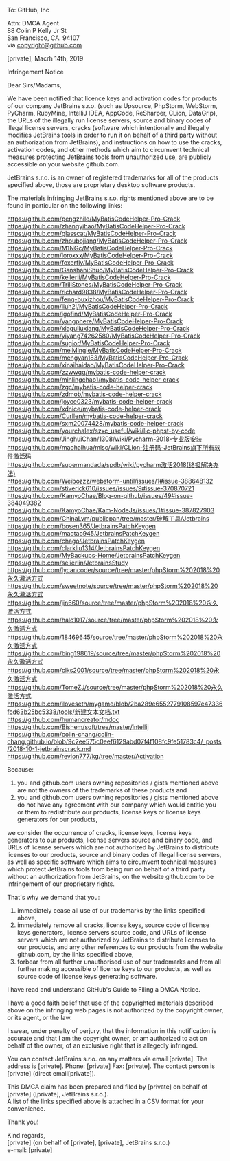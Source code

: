 To: GitHub, Inc  

Attn: DMCA Agent   
88 Colin P Kelly Jr St   
San Francisco, CA. 94107   
via copyright@github.com  

[private], Macrh 14th, 2019  

Infringement Notice  

Dear Sirs/Madams,  

We have been notified that licence keys and activation codes for products of our company JetBrains 
s.r.o. (such as 
Upsource, PhpStorm, WebStorm, PyCharm, RubyMine, IntelliJ IDEA, AppCode, ReSharper, CLion, 
DataGrip), the URLs of the illegally run license servers, 
source and binary codes of illegal license servers, cracks (software which intentionally and 
illegally modifies JetBrains tools in order to run it on behalf of a third party without an 
authorization from JetBrains), and instructions on how to use the cracks, activation codes, and 
other methods which aim to circumvent technical measures protecting JetBrains tools from 
unauthorized use, are publicly accessible on your website github.com.  

JetBrains s.r.o. is an owner of registered trademarks for all of the products specified above, those 
are proprietary desktop software products.  

The materials infringing JetBrains s.r.o. rights mentioned above are to be found in particular on 
the following links:  

https://github.com/pengzhile/MyBatisCodeHelper-Pro-Crack   
https://github.com/zhangyihao/MyBatisCodeHelper-Pro-Crack   
https://github.com/glasscat/MyBatisCodeHelper-Pro-Crack   
https://github.com/zhoubojiang/MyBatisCodeHelper-Pro-Crack   
https://github.com/M1NGc/MyBatisCodeHelper-Pro-Crack   
https://github.com/loroxxx/MyBatisCodeHelper-Pro-Crack   
https://github.com/foxerfly/MyBatisCodeHelper-Pro-Crack   
https://github.com/GanshaniShuo/MyBatisCodeHelper-Pro-Crack   
https://github.com/kellerli/MyBatisCodeHelper-Pro-Crack   
https://github.com/TrillStones/MyBatisCodeHelper-Pro-Crack   
https://github.com/richard9838/MyBatisCodeHelper-Pro-Crack   
https://github.com/feng-buxizhou/MyBatisCodeHelper-Pro-Crack   
https://github.com/liuh2j/MyBatisCodeHelper-Pro-Crack   
https://github.com/igofind/MyBatisCodeHelper-Pro-Crack   
https://github.com/yangphere/MyBatisCodeHelper-Pro-Crack   
https://github.com/xiaguliuxiang/MyBatisCodeHelper-Pro-Crack   
https://github.com/yiyang74262580/MyBatisCodeHelper-Pro-Crack   
https://github.com/sugior/MyBatisCodeHelper-Pro-Crack   
https://github.com/meiMingle/MyBatisCodeHelper-Pro-Crack   
https://github.com/mengyan183/MyBatisCodeHelper-Pro-Crack   
https://github.com/xinaihaidao/MyBatisCodeHelper-Pro-Crack   
https://github.com/zzwwqq/mybatis-code-helper-crack   
https://github.com/minlingchao1/mybatis-code-helper-crack   
https://github.com/zgc/mybatis-code-helper-crack   
https://github.com/zdmob/mybatis-code-helper-crack   
https://github.com/joyce0323/mybatis-code-helper-crack   
https://github.com/xdnice/mybatis-code-helper-crack   
https://github.com/Curllen/mybatis-code-helper-crack   
https://github.com/sxm20074428/mybatis-code-helper-crack   
https://github.com/yourchalex/szxc_useful/wiki/lic-phpst-by-code   
https://github.com/JinghuiChan/1308/wiki/Pycharm-2018-专业版安装   
https://github.com/maohaihua/misc/wiki/CLion-注册码-JetBrains旗下所有软件激活码   
https://github.com/supermandada/spdb/wiki/pycharm激活2018(终极解决办法)   
https://github.com/Weibozzz/webstorm-until/issues/1#issue-388648132   
https://github.com/stiverick610/issues/issues/9#issue-370870721   
https://github.com/KamyoChae/Blog-on-github/issues/49#issue-384049382   
https://github.com/KamyoChae/Kam-NodeJs/issues/1#issue-387827903   
https://github.com/ChinaLym/publicpan/tree/master/破解工具/Jetbrains   
https://github.com/bosen365/JetbrainsPatchKeygen   
https://github.com/maotao945/JetbrainsPatchKeygen   
https://github.com/chago/JetbrainsPatchKeygen   
https://github.com/clarkliu1314/JetbrainsPatchKeygen   
https://github.com/MyBackups-Home/JetbrainsPatchKeygen   
https://github.com/selierlin/JetbrainsStudy   
https://github.com/lycancoder/source/tree/master/phpStorm%202018%20永久激活方式   
https://github.com/sweetnote/source/tree/master/phpStorm%202018%20永久激活方式   
https://github.com/jin660/source/tree/master/phpStorm%202018%20永久激活方式   
https://github.com/halo1017/source/tree/master/phpStorm%202018%20永久激活方式   
https://github.com/18469645/source/tree/master/phpStorm%202018%20永久激活方式   
https://github.com/bing198619/source/tree/master/phpStorm%202018%20永久激活方式   
https://github.com/clks2001/source/tree/master/phpStorm%202018%20永久激活方式   
https://github.com/TomeZJ/source/tree/master/phpStorm%202018%20永久激活方式   
https://github.com/iloveseth/mygame/blob/2ba289e6552779108597e47336fcd63b25bc5338/tools/新建文本文档.txt   
https://github.com/humancreator/mdoc   
https://github.com/Bishem/soft/tree/master/intellij   
https://github.com/colin-chang/colin-chang.github.io/blob/9c2ee575c0eef6129abd07f4f108fc9fe51783c4/_posts/2018-10-1-jetbrainscrack.md   
https://github.com/revion777/kg/tree/master/Activation  

Because: 
1) you and github.com users owning repositories / gists mentioned above are not the owners of the 
trademarks of these products and   
2) you and github.com users owning repositories / gists mentioned above do not have any agreement 
with our company which would entitle you or them to redistribute our products, license keys or 
license keys generators for our products,  

we consider the occurrence of cracks, license keys, license keys generators to our products, license 
servers 
source and binary code, and URLs of license servers which are not authorized by JetBrains to distribute 
licenses to our products, source and binary codes of illegal license servers, as well as specific 
software which aims to circumvent technical measures which protect JetBrains tools from being run on 
behalf of a third party without an authorization from JetBrains, on the website github.com to be 
infringement of our proprietary rights.  

That´s why we demand that you:   
1) immediately cease all use of our trademarks by the links specified above,   
2) immediately remove all cracks, license keys, source code of license keys generators, license servers 
source code, and URLs of license servers which are not authorized by JetBrains to distribute 
licenses to our products, and any other references to our products from the website github.com, by 
the links specified above,   
3) forbear from all further unauthorised use of our trademarks and from all further making 
accessible of license keys to our products, as well as source code of license keys generating software.  

I have read and understand GitHub's Guide to Filing a DMCA Notice.  

I have a good faith belief that use of the copyrighted materials described above on the infringing 
web pages is not authorized by the copyright owner, or its agent, or the law.  

I swear, under penalty of perjury, that the information in this notification is accurate and that I 
am the copyright owner, or am authorized to act on behalf of the owner, of an exclusive right that 
is allegedly infringed.    

You can contact JetBrains s.r.o. on any matters via email [private]. The address is [private]. Phone: [private] Fax: [private]. The contact person is [private] (direct email[private]).    

This DMCA claim has been prepared and filed by [private] on behalf of [private]
([private], JetBrains s.r.o.).      
A list of the links specified above is attached in a CSV format for your convenience.      

Thank you!    

Kind regards,     
[private] (on behalf of [private], [private], JetBrains s.r.o.)   
e-mail: [private]  
